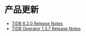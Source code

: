 # 产品更新

- [TiDB 6.2.0 Release Notes](1-tidb-6-2-0.md)
- [TiDB Operator 1.3.7 Release Notes](2-tidb-operator-1-3-7.md)
